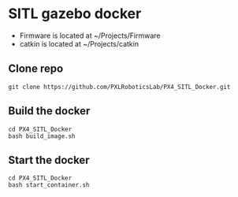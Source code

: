 # SITL gazebo docker
* Firmware is located at ~/Projects/Firmware
* catkin is located at ~/Projects/catkin

## Clone repo
```
git clone https://github.com/PXLRoboticsLab/PX4_SITL_Docker.git
```

## Build the docker

```
cd PX4_SITL_Docker
bash build_image.sh
```

## Start the docker

```
cd PX4_SITL_Docker
bash start_container.sh
```
